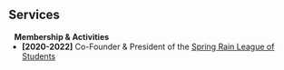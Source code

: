 ## Services

<!-- 
<h4 style="margin:0 10px 0;">Journal Reviewers</h4>-->

<!-- 
<ul style="margin:0 0 20px;">
  <li><a href="https://www.frontiersin.org" target="_blank"> Frontiers in Surgery </a></li>
  <li><a href="https://www.jmcp.org" target="_blank"> Journal of Managed Care & Specialty Pharmacy </a></li>
</ul> -->

<h4 style="margin:0 10px 0;">Membership & Activities</h4>

<ul style="margin:0 0 20px;">
  <li><strong>[2020-2022]</strong> Co-Founder & President of the <a href="https://space.bilibili.com/479686973/video" target="_blank"> Spring Rain League of Students </a></li>
</ul> 
